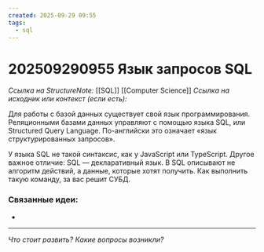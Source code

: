 ```yaml
---
created: 2025-09-29 09:55
tags:
  - sql
---
```

# 202509290955 Язык запросов SQL

*Ссылка на StructureNote:* [[SQL]] [[Computer Science]] 
*Ссылка на исходник или контекст (если есть):* 

Для работы с базой данных существует свой язык программирования. Реляционными базами данных управляют с помощью языка SQL, или Structured Query Language. По-английски это означает «язык структурированных запросов».

У языка SQL не такой синтаксис, как у JavaScript или TypeScript. Другое важное отличие: SQL — декларативный язык. В SQL описывают не алгоритм действий, а данные, которые хотят получить. Как выполнить такую команду, за вас решит СУБД.

### Связанные идеи:

* 
---

*Что стоит развить? Какие вопросы возникли?*
